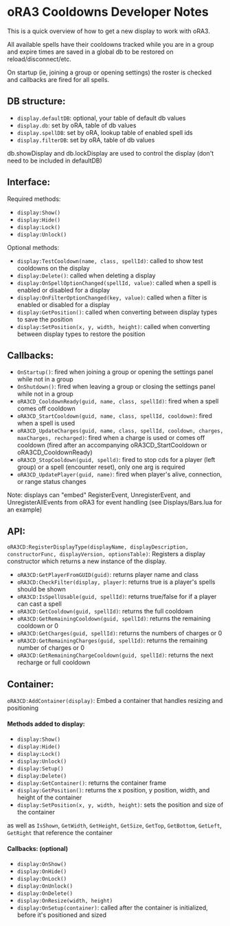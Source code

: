 # oRA3 Cooldowns Developer Notes

This is a quick overview of how to get a new display to work with oRA3.

All available spells have their cooldowns tracked while you are in a group and expire times are saved in a global db to be restored on reload/disconnect/etc.

On startup (ie, joining a group or opening settings) the roster is checked and callbacks are fired for all spells.

## DB structure:

- `display.defaultDB`: optional, your table of default db values
- `display.db`: set by oRA, table of db values
- `display.spellDB`: set by oRA, lookup table of enabled spell ids
- `display.filterDB`: set by oRA, table of db values

db.showDisplay and db.lockDisplay are used to control the display (don't need to be included in defaultDB)


## Interface:

Required methods:
- `display:Show()`
- `display:Hide()`
- `display:Lock()`
- `display:Unlock()`

Optional methods:
 - `display:TestCooldown(name, class, spellId)`: called to show test cooldowns on the display
 - `display:Delete()`: called when deleting a display
 - `display:OnSpellOptionChanged(spellId, value)`: called when a spell is enabled or disabled for a display
 - `display:OnFilterOptionChanged(key, value)`: called when a filter is enabled or disabled for a display
 - `display:GetPosition()`: called when converting between display types to save the position
 - `display:SetPosition(x, y, width, height)`: called when converting between display types to restore the position


## Callbacks:

 - `OnStartup()`: fired when joining a group or opening the settings panel while not in a group
 - `OnShutdown()`: fired when leaving a group or closing the settings panel while not in a group
 - `oRA3CD_CooldownReady(guid, name, class, spellId)`: fired when a spell comes off cooldown
 - `oRA3CD_StartCooldown(guid, name, class, spellId, cooldown)`: fired when a spell is used
 - `oRA3CD_UpdateCharges(guid, name, class, spellId, cooldown, charges, maxCharges, recharged)`: fired when a charge is used or comes off cooldown (fired after an accompanying oRA3CD_StartCooldown or oRA3CD_CooldownReady)
 - `oRA3CD_StopCooldown(guid, spelld)`: fired to stop cds for a player (left group) or a spell (encounter reset), only one arg is required
 - `oRA3CD_UpdatePlayer(guid, name)`: fired when player's alive, connection, or range status changes

Note: displays can "embed" RegisterEvent, UnregisterEvent, and UnregisterAllEvents from oRA3 for event handling (see Displays/Bars.lua for an example)


## API:

 `oRA3CD:RegisterDisplayType(displayName, displayDescription, constructorFunc, displayVersion, optionsTable)`: Registers a display constructor which returns a new instance of the display.


 - `oRA3CD:GetPlayerFromGUID(guid)`: returns player name and class
 - `oRA3CD:CheckFilter(display, player)`: returns true is a player's spells should be shown
 - `oRA3CD:IsSpellUsable(guid, spellId)`: returns true/false for if a player can cast a spell
 - `oRA3CD:GetCooldown(guid, spellId)`: returns the full cooldown
 - `oRA3CD:GetRemainingCooldown(guid, spellId)`: returns the remaining cooldown or 0
 - `oRA3CD:GetCharges(guid, spellId)`: returns the numbers of charges or 0
 - `oRA3CD:GetRemainingCharges(guid, spellId)`: returns the remaining number of charges or 0
 - `oRA3CD:GetRemainingChargeCooldown(guid, spellId)`: returns the next recharge or full cooldown


## Container:

`oRA3CD:AddContainer(display)`: Embed a container that handles resizing and positioning

#### Methods added to display:

 - `display:Show()`
 - `display:Hide()`
 - `display:Lock()`
 - `display:Unlock()`
 - `display:Setup()`
 - `display:Delete()`
 - `display:GetContainer()`: returns the container frame
 - `display:GetPosition()`: returns the x position, y position, width, and height of the container
 - `display:SetPosition(x, y, width, height)`: sets the position and size of the container

as well as `IsShown`, `GetWidth`, `GetHeight`, `GetSize`, `GetTop`, `GetBottom`, `GetLeft`, `GetRight` that reference the container

#### Callbacks: (optional)

 - `display:OnShow()`
 - `display:OnHide()`
 - `display:OnLock()`
 - `display:OnUnlock()`
 - `display:OnDelete()`
 - `display:OnResize(width, height)`
 - `display:OnSetup(container)`: called after the container is initialized, before it's positioned and sized

